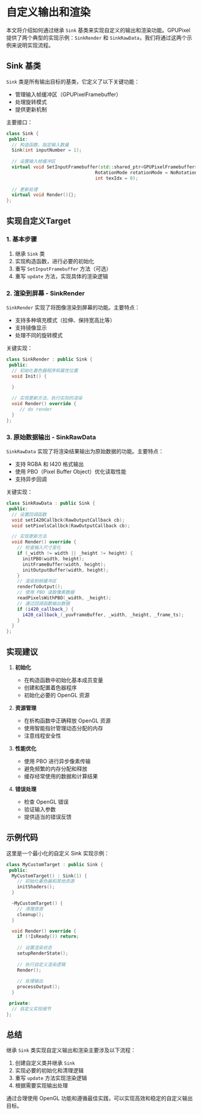 # 自定义输出和渲染

本文将介绍如何通过继承 `Sink` 基类来实现自定义的输出和渲染功能。GPUPixel 提供了两个典型的实现示例：`SinkRender` 和 `SinkRawData`，我们将通过这两个示例来说明实现流程。

## Sink 基类

`Sink` 类是所有输出目标的基类，它定义了以下关键功能：

- 管理输入帧缓冲区（GPUPixelFramebuffer）
- 处理旋转模式
- 提供更新机制

主要接口：

```cpp
class Sink {
 public:
  // 构造函数，指定输入数量
  Sink(int inputNumber = 1);
  
  // 设置输入帧缓冲区
  virtual void SetInputFramebuffer(std::shared_ptr<GPUPixelFramebuffer> framebuffer,
                                 RotationMode rotationMode = NoRotation,
                                 int texIdx = 0);
  
  // 更新处理
  virtual void Render(){};
};
```

## 实现自定义Target

### 1. 基本步骤

1. 继承 `Sink` 类
2. 实现构造函数，进行必要的初始化
3. 重写 `SetInputFramebuffer` 方法（可选）
4. 重写 `update` 方法，实现具体的渲染逻辑

### 2. 渲染到屏幕 - SinkRender

`SinkRender` 实现了将图像渲染到屏幕的功能。主要特点：

- 支持多种填充模式（拉伸、保持宽高比等）
- 支持镜像显示
- 处理不同的旋转模式

关键实现：

```cpp
class SinkRender : public Sink {
 public:
  // 初始化着色器程序和属性位置
  void Init() {
   
  }

  // 实现更新方法，执行实际的渲染
  void Render() override {
     // do render
  }
};
```

### 3. 原始数据输出 - SinkRawData

`SinkRawData` 实现了将渲染结果输出为原始数据的功能。主要特点：

- 支持 RGBA 和 I420 格式输出
- 使用 PBO（Pixel Buffer Object）优化读取性能
- 支持异步回调

关键实现：

```cpp
class SinkRawData : public Sink {
 public:
  // 设置回调函数
  void setI420Callbck(RawOutputCallback cb);
  void setPixelsCallbck(RawOutputCallback cb);

  // 实现更新方法
  void Render() override {
    // 检查输入尺寸变化
    if (_width != width || _height != height) {
      initPBO(width, height);
      initFrameBuffer(width, height);
      initOutputBuffer(width, height);
    }
    // 渲染到帧缓冲区
    renderToOutput();
    // 使用 PBO 读取像素数据
    readPixelsWithPBO(_width, _height);
    // 通过回调函数输出数据
    if (i420_callback_) {
      i420_callback_(_yuvFrameBuffer, _width, _height, _frame_ts);
    }
  }
};
```

## 实现建议

1. **初始化**
   - 在构造函数中初始化基本成员变量
   - 创建和配置着色器程序
   - 初始化必要的 OpenGL 资源

2. **资源管理**
   - 在析构函数中正确释放 OpenGL 资源
   - 使用智能指针管理动态分配的内存
   - 注意线程安全性

3. **性能优化**
   - 使用 PBO 进行异步像素传输
   - 避免频繁的内存分配和释放
   - 缓存经常使用的数据和计算结果

4. **错误处理**
   - 检查 OpenGL 错误
   - 验证输入参数
   - 提供适当的错误反馈

## 示例代码

这里是一个最小化的自定义 Sink 实现示例：

```cpp
class MyCustomTarget : public Sink {
 public:
  MyCustomTarget() : Sink(1) {
    // 初始化着色器和其他资源
    initShaders();
  }

  ~MyCustomTarget() {
    // 清理资源
    cleanup();
  }

  void Render() override {
    if (!IsReady()) return;
    
    // 设置渲染状态
    setupRenderState();
    
    // 执行自定义渲染逻辑
    Render();
    
    // 处理输出
    processOutput();
  }

 private:
  // 自定义实现细节
};
```

## 总结

继承 `Sink` 类实现自定义输出和渲染主要涉及以下流程：

1. 创建自定义类并继承 `Sink`
2. 实现必要的初始化和清理逻辑
3. 重写 `update` 方法实现渲染逻辑
4. 根据需要实现输出处理

通过合理使用 OpenGL 功能和遵循最佳实践，可以实现高效和稳定的自定义输出目标。